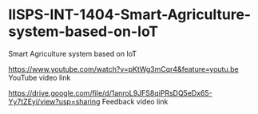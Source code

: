 # llSPS-INT-1404-Smart-Agriculture-system-based-on-IoT
Smart Agriculture system based on IoT

https://www.youtube.com/watch?v=pKtWg3mCqr4&feature=youtu.be 
YouTube video link



https://drive.google.com/file/d/1anroL9JFS8qiPRsDQ5eDx65-Yy7tZEyi/view?usp=sharing
Feedback video link
